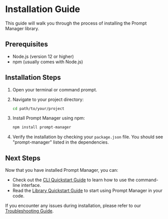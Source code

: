 # Installation Guide

This guide will walk you through the process of installing the Prompt Manager library.

## Prerequisites

- Node.js (version 12 or higher)
- npm (usually comes with Node.js)

## Installation Steps

1. Open your terminal or command prompt.

2. Navigate to your project directory:

   ```bash
   cd path/to/your/project
   ```

3. Install Prompt Manager using npm:

   ```bash
   npm install prompt-manager
   ```

4. Verify the installation by checking your `package.json` file. You should see "prompt-manager" listed in the dependencies.

## Next Steps

Now that you have installed Prompt Manager, you can:

- Check out the [CLI Quickstart Guide](./cli-quickstart.md) to learn how to use the command-line interface.
- Read the [Library Quickstart Guide](./library-quickstart.md) to start using Prompt Manager in your code.

If you encounter any issues during installation, please refer to our [Troubleshooting Guide](../misc/troubleshooting.md).
